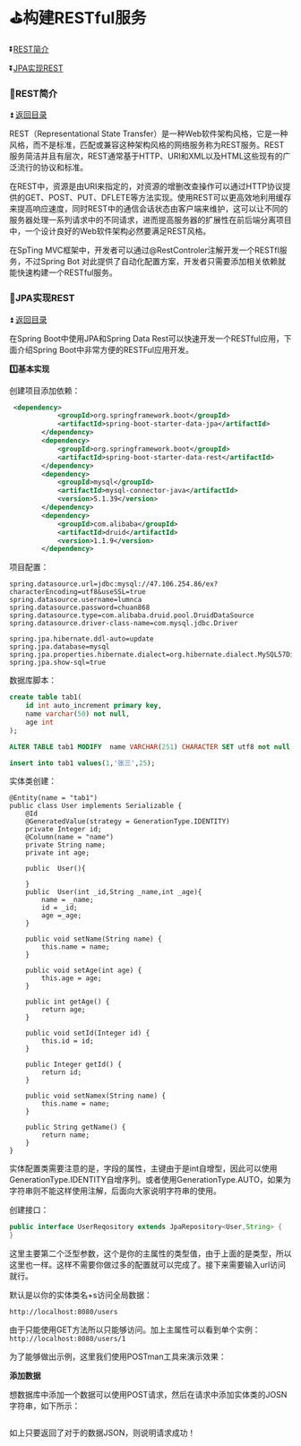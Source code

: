 # :golf:构建RESTful服务 #

<b id="t"></b>

:arrow_double_down:[REST简介](#a1)

:arrow_double_down:[JPA实现REST](#a2)

<b id="a1"></b>

### :bowling:REST简介 ###

:arrow_double_up: [返回目录](#t)

REST（Representational State Transfer）是一种Web软件架构风格，它是一种风格，而不是标准，匹配或兼容这种架构风格的网络服务称为REST服务。REST服务简洁并且有层次，REST通常基于HTTP、URI和XML以及HTML这些现有的广泛流行的协议和标准。

在REST中，资源是由URI来指定的，对资源的增删改查操作可以通过HTTP协议提供的GET、POST、PUT、DFLETE等方法实现。使用REST可以更高效地利用缓存来提高响应速度，同时REST中的通信会话状态由客户端来维护，这可以让不同的服务器处理一系列请求中的不同请求，进而提高服务器的扩展性在前后端分离项目中，一个设计良好的Web软件架构必然要满足REST风格。

在SpTing MVC框架中，开发者可以通过@RestControler注解开发一个RESTfl服务，不过Spring Bot 对此提供了自动化配置方案，开发者只需要添加相关依赖就能快速构建一个RESTful服务。

<b id="a1"></b>

### :bowling:JPA实现REST ###

:arrow_double_up: [返回目录](#t)

在Spring Boot中使用JPA和Spring Data Rest可以快速开发一个RESTful应用，下面介绍Spring Boot中非常方便的RESTFul应用开发。

**:one:基本实现**

创建项目添加依赖：

```xml
 <dependency>
            <groupId>org.springframework.boot</groupId>
            <artifactId>spring-boot-starter-data-jpa</artifactId>
        </dependency>
        <dependency>
            <groupId>org.springframework.boot</groupId>
            <artifactId>spring-boot-starter-data-rest</artifactId>
        </dependency>
        <dependency>
            <groupId>mysql</groupId>
            <artifactId>mysql-connector-java</artifactId>
            <version>5.1.39</version>
        </dependency>
        <dependency>
            <groupId>com.alibaba</groupId>
            <artifactId>druid</artifactId>
            <version>1.1.9</version>
        </dependency>
```

项目配置：

```
spring.datasource.url=jdbc:mysql://47.106.254.86/ex?characterEncoding=utf8&useSSL=true
spring.datasource.username=lumnca
spring.datasource.password=chuan868
spring.datasource.type=com.alibaba.druid.pool.DruidDataSource
spring.datasource.driver-class-name=com.mysql.jdbc.Driver

spring.jpa.hibernate.ddl-auto=update
spring.jpa.database=mysql
spring.jpa.properties.hibernate.dialect=org.hibernate.dialect.MySQL57Dialect
spring.jpa.show-sql=true
```


数据库脚本：

```sql
create table tab1(
	id int auto_increment primary key,
    name varchar(50) not null,
    age int
);

ALTER TABLE tab1 MODIFY  name VARCHAR(251) CHARACTER SET utf8 not null;

insert into tab1 values(1,'张三',25);
```

实体类创建：

```
@Entity(name = "tab1")
public class User implements Serializable {
    @Id
    @GeneratedValue(strategy = GenerationType.IDENTITY)
    private Integer id;
    @Column(name = "name")
    private String name;
    private int age;

    public  User(){

    }
    public  User(int _id,String _name,int _age){
        name = _name;
        id = _id;
        age =_age;
    }

    public void setName(String name) {
        this.name = name;
    }

    public void setAge(int age) {
        this.age = age;
    }

    public int getAge() {
        return age;
    }

    public void setId(Integer id) {
        this.id = id;
    }

    public Integer getId() {
        return id;
    }

    public void setNamex(String name) {
        this.name = name;
    }

    public String getName() {
        return name;
    }
}

```

实体配置类需要注意的是，字段的属性，主键由于是int自增型，因此可以使用GenerationType.IDENTITY自增序列。或者使用GenerationType.AUTO，如果为字符串则不能这样使用注解，后面向大家说明字符串的使用。

创建接口：

```java
public interface UserReqository extends JpaRepository<User,String> {
}
```

这里主要第二个泛型参数，这个是你的主属性的类型值，由于上面的是类型，所以这里也一样。这样不需要你做过多的配置就可以完成了。接下来需要输入url访问就行。

默认是以你的实体类名+s访问全局数据：

`http://localhost:8080/users`

由于只能使用GET方法所以只能够访问。加上主属性可以看到单个实例：`http://localhost:8080/users/1`

为了能够做出示例，这里我们使用POSTman工具来演示效果：


**添加数据**

想数据库中添加一个数据可以使用POST请求，然后在请求中添加实体类的JOSN字符串，如下所示：

```

```

如上只要返回了对于的数据JSON，则说明请求成功！
